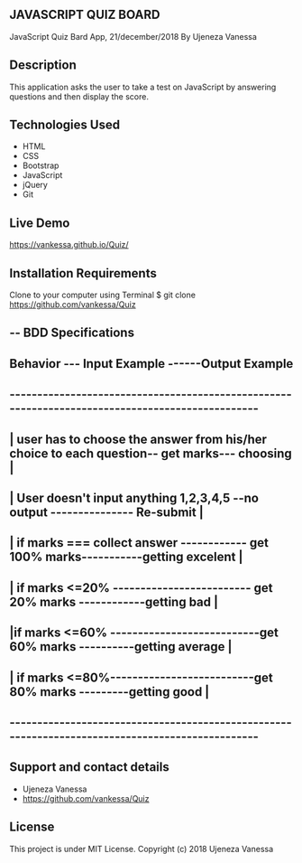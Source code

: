 ## JAVASCRIPT QUIZ BOARD
JavaScript Quiz Bard App, 21/december/2018
By Ujeneza Vanessa                                                
## Description
This application asks the user to take a test on JavaScript by answering questions and then display the score.
## Technologies Used
* HTML
* CSS
* Bootstrap
* JavaScript
* jQuery
* Git
## Live Demo
 https://vankessa.github.io/Quiz/

## Installation Requirements
Clone to your computer using Terminal 
$ git clone https://github.com/vankessa/Quiz 

## -- BDD Specifications
## Behavior ---	Input Example ------Output Example
## ------------------------------------------------------------------------------------------------
## | user has to choose the answer from his/her choice to each question-- get marks--- choosing  |
## | User doesn't input anything 1,2,3,4,5 --no output  --------------- Re-submit                |
## | if marks === collect answer ------------ get 100% marks-----------getting excelent          |
## | if marks <=20% ------------------------- get 20% marks ------------getting bad              |
## |if marks <=60% ---------------------------get 60% marks ----------getting average            |
## | if marks <=80%--------------------------get 80% marks ---------getting good               |
## ------------------------------------------------------------------------------------------------

	
## Support and contact details
* Ujeneza Vanessa 
* https://github.com/vankessa/Quiz 

## License
This project is under MIT License. Copyright (c) 2018 Ujeneza Vanessa